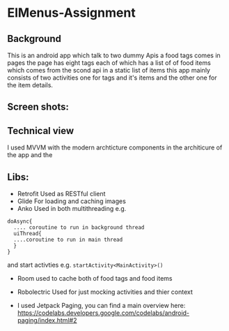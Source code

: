 # ElMenus-Assignment

## Background
This is an android app which talk to two dummy Apis a food tags comes in pages the page has eight tags each of which has a list of of food items which comes from the scond api in a static list of items this app mainly consists of two activities one for tags and it's items and the other one for the item details.

## Screen shots:

## Technical view
 I used MVVM with the modern archticture components in the architicure of the app 
 and the 
## Libs:
* Retrofit
Used as RESTful client  
* Glide
For loading and caching images
* Anko
Used in both multithreading e.g.
```
doAsync{
  .... coroutine to run in background thread
  uiThread{
  ....coroutine to run in main thread
  }
}
````

and start activties e.g.
```startActivity<MainActivity>()```
* Room
used to cache both of food tags and food items

* Robolectric
Used for just mocking activities and thier context


* I used Jetpack Paging, you can find a main overview here:
https://codelabs.developers.google.com/codelabs/android-paging/index.html#2
